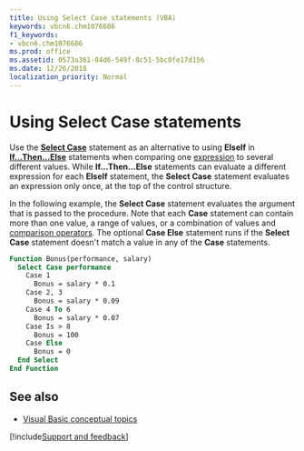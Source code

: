 ```yaml
---
title: Using Select Case statements (VBA)
keywords: vbcn6.chm1076686
f1_keywords:
- vbcn6.chm1076686
ms.prod: office
ms.assetid: 0573a361-84d6-549f-8c51-5bc0fe17d156
ms.date: 12/26/2018
localization_priority: Normal
---
```



# Using Select Case statements

Use the **[Select Case](../../reference/user-interface-help/select-case-statement.md)** statement as an alternative to using **ElseIf** in **[If...Then...Else](../../reference/user-interface-help/ifthenelse-statement.md)** statements when comparing one [expression](../../Glossary/vbe-glossary.md#expression) to several different values. While **If...Then...Else** statements can evaluate a different expression for each **ElseIf** statement, the **Select Case** statement evaluates an expression only once, at the top of the control structure.

In the following example, the **Select Case** statement evaluates the argument that is passed to the procedure. Note that each **Case** statement can contain more than one value, a range of values, or a combination of values and [comparison operators](../../Glossary/vbe-glossary.md#comparison-operator). The optional **Case Else** statement runs if the **Select Case** statement doesn't match a value in any of the **Case** statements.

```vb
Function Bonus(performance, salary) 
  Select Case performance 
    Case 1 
      Bonus = salary * 0.1 
    Case 2, 3 
      Bonus = salary * 0.09 
    Case 4 To 6 
      Bonus = salary * 0.07 
    Case Is > 8 
      Bonus = 100 
    Case Else 
      Bonus = 0 
  End Select 
End Function 
```

## See also

- [Visual Basic conceptual topics](../../reference/user-interface-help/visual-basic-conceptual-topics.md)

[!include[Support and feedback](~/includes/feedback-boilerplate.md)]
